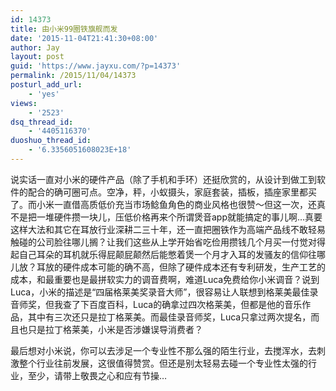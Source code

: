 ```yaml
---
id: 14373
title: 由小米99圈铁旗舰而发
date: '2015-11-04T21:41:30+08:00'
author: Jay
layout: post
guid: 'https://www.jayxu.com/?p=14373'
permalink: /2015/11/04/14373
posturl_add_url:
    - 'yes'
views:
    - '2523'
dsq_thread_id:
    - '4405116370'
duoshuo_thread_id:
    - '6.3356051608023E+18'
---
```


说实话一直对小米的硬件产品（除了手机和手环）还挺欣赏的，从设计到做工到软件的配合的确可圈可点。空净，秤，小蚁摄头，家庭套装，插板，插座家里都买了。而小米一直借高质低价充当市场鲶鱼角色的商业风格也很赞～但这一次，还真不是把一堆硬件攒一块儿，压低价格再来个所谓煲音app就能搞定的事儿啊…真要这样大法和其它在耳放行业深耕二三十年，还一直把圈铁作为高端产品线不敢轻易触碰的公司脸往哪儿搁？让我们这些从上学开始省吃俭用攒钱几个月买一付觉对得起自己耳朵的耳机就乐得屁颠屁颠然后能憋着煲一个月才入耳的发骚友的信仰往哪儿放？耳放的硬件成本可能的确不高，但除了硬件成本还有专利研发，生产工艺的成本，和最重要也是最拼软实力的调音费啊，难道Luca免费给你小米调音？说到Luca，小米的描述是“四届格莱美奖录音大师”，很容易让人联想到格莱美最佳录音师奖，但我查了下百度百科，Luca的确拿过四次格莱美，但都是他的音乐作品，其中有三次还只是拉丁格莱美。而最佳录音师奖，Luca只拿过两次提名，而且也只是拉丁格莱美，小米是否涉嫌误导消费者？

最后想对小米说，你可以去涉足一个专业性不那么强的陌生行业，去搅浑水，去刺激整个行业往前发展，这很值得赞赏。但还是别太轻易去碰一个专业性太强的行业，至少，请带上敬畏之心和应有节操…